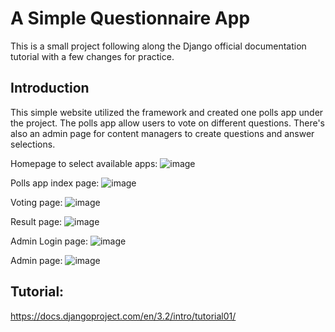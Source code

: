 # A Simple Questionnaire App

This is a small project following along the Django official documentation tutorial with a few changes for practice.

## Introduction
This simple website utilized the framework and created one polls app under the project. The polls app allow users to vote on different questions. There's also an admin page for content managers to create questions and answer selections.

Homepage to select available apps:
![image](https://user-images.githubusercontent.com/41532715/132582538-fd2d8de1-a189-46ab-a741-7fae0ac22e7f.png)

Polls app index page:
![image](https://user-images.githubusercontent.com/41532715/132582624-37f56064-48d7-4e22-90bf-ef4ce82808a4.png)

Voting page:
![image](https://user-images.githubusercontent.com/41532715/132582688-785553e5-0ea2-4d25-8b4d-463f6316a401.png)

Result page:
![image](https://user-images.githubusercontent.com/41532715/132582732-dabe6b4a-6481-4e35-ba68-7ae6edd6c26a.png)

Admin Login page:
![image](https://user-images.githubusercontent.com/41532715/132582888-d9e310e6-4b17-400c-991d-0ba4512d285f.png)

Admin page:
![image](https://user-images.githubusercontent.com/41532715/132582827-3d83a9af-2b9b-4dc5-8708-e80a4e58c4dc.png)



## Tutorial:
https://docs.djangoproject.com/en/3.2/intro/tutorial01/
